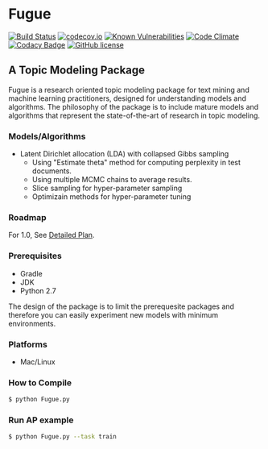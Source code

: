 # Fugue
[![Build Status](https://travis-ci.org/PuzaTech/Fugue.svg?branch=master)](https://travis-ci.org/PuzaTech/Fugue)
[![codecov.io](https://codecov.io/github/PuzaTech/Fugue/coverage.svg?branch=master)](https://codecov.io/github/PuzaTech/Fugue?branch=master)
[![Known Vulnerabilities](https://snyk.io/test/github/puzatech/fugue/badge.svg?targetFile=build.gradle)](https://snyk.io/test/github/puzatech/fugue?targetFile=build.gradle)
[![Code Climate](https://codeclimate.com/github/PuzaTech/Fugue/badges/gpa.svg)](https://codeclimate.com/github/PuzaTech/Fugue)
[![Codacy Badge](https://api.codacy.com/project/badge/grade/79ec17fe542e4f6792a522c7a9c374b4)](https://www.codacy.com/app/hongliangjie/Fugue)
[![GitHub license](http://dmlc.github.io/img/apache2.svg)](./LICENSE)
## A Topic Modeling Package
Fugue is a research oriented topic modeling package for text mining and machine learning practitioners, designed for understanding models and algorithms. The philosophy of the package is to include mature models and algorithms that represent the state-of-the-art of research in topic modeling.

### Models/Algorithms
* Latent Dirichlet allocation (LDA) with collapsed Gibbs sampling
  * Using "Estimate theta" method for computing perplexity in test documents.
  * Using multiple MCMC chains to average results. 
  * Slice sampling for hyper-parameter sampling
  * Optimizain methods for hyper-parameter tuning

### Roadmap
For 1.0, See [Detailed Plan](https://github.com/PuzaTech/Fugue/wiki/Fugue-1.0-Roadmap).

### Prerequisites
* Gradle
* JDK
* Python 2.7

The design of the package is to limit the prerequesite packages and therefore you can easily experiment new models with minimum environments.

### Platforms
* Mac/Linux

### How to Compile
```sh
$ python Fugue.py
```

### Run AP example
```sh
$ python Fugue.py --task train
```
